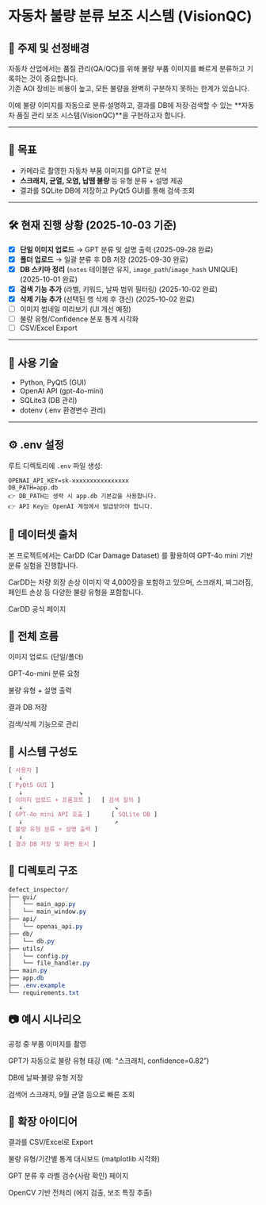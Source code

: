 # 자동차 불량 분류 보조 시스템 (VisionQC)

## 📌 주제 및 선정배경
자동차 산업에서는 품질 관리(QA/QC)를 위해 불량 부품 이미지를 빠르게 분류하고 기록하는 것이 중요합니다.  
기존 AOI 장비는 비용이 높고, 모든 불량을 완벽히 구분하지 못하는 한계가 있습니다.  

이에 불량 이미지를 자동으로 분류·설명하고, 결과를 DB에 저장·검색할 수 있는 **자동차 품질 관리 보조 시스템(VisionQC)**을 구현하고자 합니다.

---

## 🎯 목표
- 카메라로 촬영한 자동차 부품 이미지를 GPT로 분석  
- **스크래치, 균열, 오염, 납땜 불량** 등 유형 분류 + 설명 제공  
- 결과를 SQLite DB에 저장하고 PyQt5 GUI를 통해 검색·조회  

---

## 🛠 현재 진행 상황 (2025-10-03 기준)
- [x] **단일 이미지 업로드** → GPT 분류 및 설명 출력 (2025-09-28 완료)
- [x] **폴더 업로드** → 일괄 분류 후 DB 저장 (2025-09-30 완료)
- [x] **DB 스키마 정리** (`notes` 테이블만 유지, `image_path`/`image_hash` UNIQUE) (2025-10-01 완료)
- [x] **검색 기능 추가** (라벨, 키워드, 날짜 범위 필터링) (2025-10-02 완료)
- [x] **삭제 기능 추가** (선택된 행 삭제 후 갱신) (2025-10-02 완료)
- [ ] 이미지 썸네일 미리보기 (UI 개선 예정)
- [ ] 불량 유형/Confidence 분포 통계 시각화
- [ ] CSV/Excel Export

---

## 🧩 사용 기술
- Python, PyQt5 (GUI)
- OpenAI API (gpt-4o-mini)
- SQLite3 (DB 관리)
- dotenv (.env 환경변수 관리)

---

## ⚙️ .env 설정
루트 디렉토리에 `.env` 파일 생성:  

```env
OPENAI_API_KEY=sk-xxxxxxxxxxxxxxxx
DB_PATH=app.db
👉 DB_PATH는 생략 시 app.db 기본값을 사용합니다.
👉 API Key는 OpenAI 계정에서 발급받아야 합니다.
```

## 📂 데이터셋 출처
본 프로젝트에서는 CarDD (Car Damage Dataset) 를 활용하여 GPT-4o mini 기반 분류 실험을 진행합니다.

CarDD는 차량 외장 손상 이미지 약 4,000장을 포함하고 있으며, 스크래치, 찌그러짐, 페인트 손상 등 다양한 불량 유형을 포함합니다.

CarDD 공식 페이지

## 🔁 전체 흐름
이미지 업로드 (단일/폴더)

GPT-4o-mini 분류 요청

불량 유형 + 설명 출력

결과 DB 저장

검색/삭제 기능으로 관리

## 🔧 시스템 구성도
```css
[ 사용자 ]
   ↓
[ PyQt5 GUI ]
   ↓                ↘
[ 이미지 업로드 + 프롬프트 ]   [ 검색 질의 ]
   ↓                          ↘
[ GPT-4o mini API 호출 ]      [ SQLite DB ]
   ↓                          ↗
[ 불량 유형 분류 + 설명 출력 ]
   ↓
[ 결과 DB 저장 및 화면 표시 ]
```

## 📁 디렉토리 구조
```css
defect_inspector/
├── gui/
│   └── main_app.py
│   └── main_window.py
├── api/
│   └── openai_api.py
├── db/
│   └── db.py
├── utils/
│   └── config.py
│   └── file_handler.py
├── main.py
├── app.db
├── .env.example
└── requirements.txt
```

## 📷 예시 시나리오
공정 중 부품 이미지를 촬영

GPT가 자동으로 불량 유형 태깅 (예: “스크래치, confidence=0.82”)

DB에 날짜·불량 유형 저장

검색어 스크래치, 9월 균열 등으로 빠른 조회

## 🚀 확장 아이디어
결과를 CSV/Excel로 Export

불량 유형/기간별 통계 대시보드 (matplotlib 시각화)

GPT 분류 후 라벨 검수(사람 확인) 페이지

OpenCV 기반 전처리 (에지 검출, 보조 특징 추출)